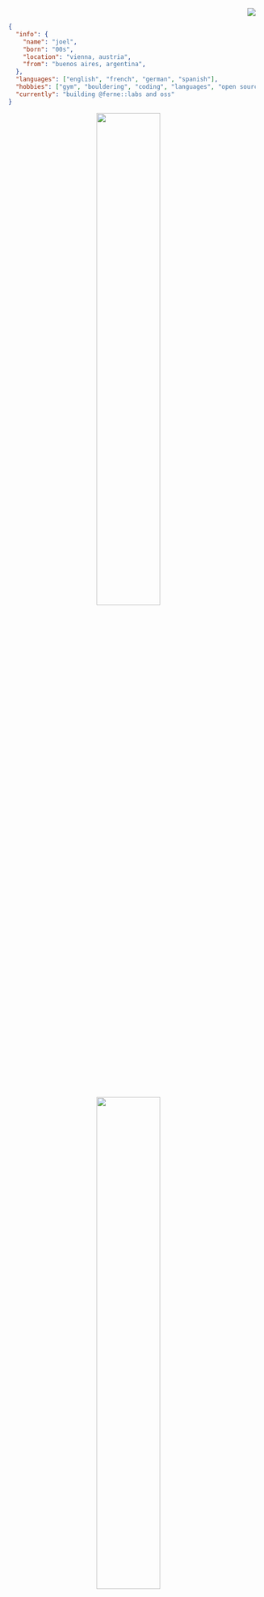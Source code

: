 <p align="right">
  <img src="https://komarev.com/ghpvc/?username=joeperpetua&color=orange"/>
</p>

```json
  {
    "info": {
      "name": "joel",
      "born": "00s",
      "location": "vienna, austria",
      "from": "buenos aires, argentina",
    },
    "languages": ["english", "french", "german", "spanish"],
    "hobbies": ["gym", "bouldering", "coding", "languages", "open source"],
    "currently": "building @ferne::labs and oss"
  }
  ```

<p align="center">
  <img height="50%" width="auto" src ="https://github-readme-stats-kappa-dusky.vercel.app/api?username=joeperpetua&show_icons=true&count_private=true&theme=material-palenight&hide_border=true&hide=issues,contribs&bg_color=00000000">
  <img height="50%" width="auto" src ="https://github-readme-stats-kappa-dusky.vercel.app/api/top-langs/?username=joeperpetua&layout=compact&hide_border=true&theme=material-palenight&bg_color=00000000&langs_count=6&hide=html,css,php,tsql&size_weight=0.5&count_weight=0.5">
  <!-- <img src ="https://github-readme-streak-stats.herokuapp.com?user=joeperpetua&theme=material-palenight&hide_border=true&background=FFFFFF00"> -->
</p>



### cool projects i have contributed to:
<div align="center">
  <a href="https://github.com/n4s4/synology-api" rel="noreferrer" target="_blank"><img height="150px" width="auto" src="https://contributor-badge.vercel.app/api/repoUserContribution?owner=n4s4&repo=synology-api&user=joeperpetua"></a>
  &nbsp;
  <a href="https://github.com/lfglabs-dev/starknet.quest" rel="noreferrer" target="_blank"><img height="150px" width="auto" src="https://contributor-badge.vercel.app/api/repoUserContribution?owner=lfglabs-dev&repo=starknet.quest&user=joeperpetua"></a>
  &nbsp;
</div>

&nbsp;

<div align="center">
  <a href="https://github.com/dojoengine/dojo.unity" rel="noreferrer" target="_blank"><img height="150px" width="auto" src="https://contributor-badge.vercel.app/api/repoUserContribution?owner=dojoengine&repo=dojo.unity&user=joeperpetua"></a>
  &nbsp;
  <a href="https://github.com/dojoengine/book" rel="noreferrer" target="_blank"><img height="150px" width="auto" src="https://contributor-badge.vercel.app/api/repoUserContribution?owner=dojoengine&repo=book&user=joeperpetua"></a>
  &nbsp;
</div>

&nbsp;
  
<div align="center">
  <a href="https://github.com/ByteBuildersLabs/ByteBeastsFrontend" rel="noreferrer" target="_blank"><img height="150px" width="auto" src="https://contributor-badge.vercel.app/api/repoUserContribution?owner=ByteBuildersLabs&repo=ByteBeastsFrontend&user=joeperpetua"></a>
  &nbsp;
  <a href="https://github.com/The-Marquis-Gaming/checkers-dojo" rel="noreferrer" target="_blank"><img height="150px" width="auto" src="https://contributor-badge.vercel.app/api/repoUserContribution?owner=The-Marquis-Gaming&repo=checkers-dojo&user=joeperpetua"></a>
  &nbsp;
</div>

![](https://hit.yhype.me/github/profile?account_id=43834198)
